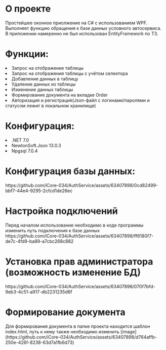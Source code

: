 <h1>О проекте</h1>
<div>Простейшее оконное приолжение на C# с использованием WPF.
Выполняет функцию обращения к базе данных условного автосервиса.
В приложении намеренно не был использован EntityFramework по ТЗ.
</div>
<h1>Функции:</h1>
<li>Запрос на отображение таблицы</li>
<li>Запрос на отображения таблицы с учётом селектора</li>
<li>Добавление данных в таблицу</li>
<li>Удаление данных из таблицы</li>
<li>Изменение данных таблицы</li>
<li>Формирование документа на вкладке Order</li>
<li>Авторизация и регистрация(Json-файл с логинами/паролями и статусом лежит в локальном хранилище)</li>
<h1>Конфигурация:</h1> 
<li>.NET 7.0 </li>
<li>NewtonSoft.Json 13.0.3</li>
<li>Npgsql 7.0.4</li>
<h1>Конфигурация базы данных:</h1> 
https://github.com/iCore-034/AuthService/assets/63407898/0cd82499-bbf7-44e4-9295-2cfcd1de26ec
<h1>Настройка подключений</h1>
<div>Перед началом использование необходимо в коде программы изменить путь подключения к базе данных</div>
<div>https://github.com/iCore-034/AuthService/assets/63407898/ff6180f7-de7c-4fd9-ba89-a7cbc268c882</div>
<h1>Установка прав администратора (возможность изменение БД)</h1>
<div></div>https://github.com/iCore-034/AuthService/assets/63407898/070f7bfd-9eb3-4c51-a917-db2231235d6f
</div>
<h1>Формирование документа</h1>
<div>Для формирования документа в папке проекта находится шаблон index.html, путь к нему также необходимо изменить
[image](https://github.com/iCore-034/AuthService/assets/63407898/d764affb-250e-426f-8238-63d7a1fb6d73)
</div>
